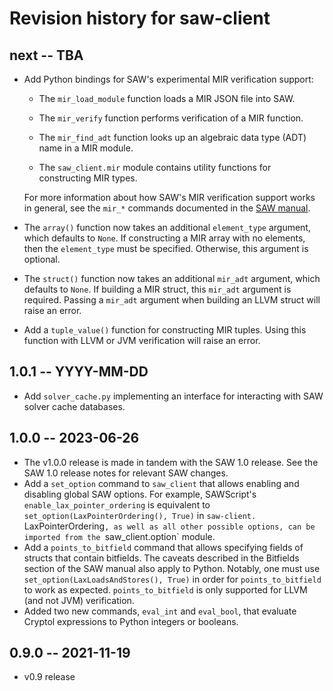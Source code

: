 # Revision history for saw-client

## next -- TBA

* Add Python bindings for SAW's experimental MIR verification support:

  * The `mir_load_module` function loads a MIR JSON file into SAW.
  * The `mir_verify` function performs verification of a MIR function.
  * The `mir_find_adt` function looks up an algebraic data type (ADT) name in a
    MIR module.

  * The `saw_client.mir` module contains utility functions for constructing
    MIR types.

  For more information about how SAW's MIR verification support works in
  general, see the `mir_*` commands documented in the [SAW
  manual](https://github.com/GaloisInc/saw-script/blob/master/doc/manual/manual.md).
* The `array()` function now takes an additional `element_type` argument, which
  defaults to `None`. If constructing a MIR array with no elements, then the
  `element_type` must be specified. Otherwise, this argument is optional.
* The `struct()` function now takes an additional `mir_adt` argument, which
  defaults to `None`. If building a MIR struct, this `mir_adt` argument is
  required. Passing a `mir_adt` argument when building an LLVM struct will raise
  an error.
* Add a `tuple_value()` function for constructing MIR tuples. Using this
  function with LLVM or JVM verification will raise an error.

## 1.0.1 -- YYYY-MM-DD

* Add `solver_cache.py` implementing an interface for interacting with SAW
  solver cache databases.

## 1.0.0 -- 2023-06-26

* The v1.0.0 release is made in tandem with the SAW 1.0 release. See the
  SAW 1.0 release notes for relevant SAW changes.
* Add a `set_option` command to `saw_client` that allows enabling and disabling
  global SAW options. For example, SAWScript's `enable_lax_pointer_ordering` is
  equivalent to `set_option(LaxPointerOrdering(), True)` in `saw-client.
  `LaxPointerOrdering`, as well as all other possible options, can be imported
  from the `saw_client.option` module.
* Add a `points_to_bitfield` command that allows specifying fields of structs
  that contain bitfields. The caveats described in the Bitfields section of the
  SAW manual also apply to Python. Notably, one must use
  `set_option(LaxLoadsAndStores(), True)` in order for `points_to_bitfield` to
  work as expected. `points_to_bitfield` is only supported for LLVM (and not
  JVM) verification.
* Added two new commands, `eval_int` and `eval_bool`, that evaluate Cryptol
  expressions to Python integers or booleans.


## 0.9.0 -- 2021-11-19

* v0.9 release
